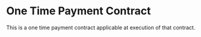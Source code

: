 # One Time Payment Contract

This is a one time payment contract applicable at execution of that contract.

